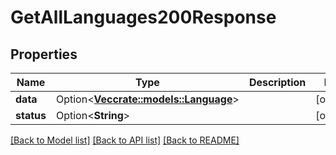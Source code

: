 # GetAllLanguages200Response

## Properties

Name | Type | Description | Notes
------------ | ------------- | ------------- | -------------
**data** | Option<[**Vec<crate::models::Language>**](Language.md)> |  | [optional]
**status** | Option<**String**> |  | [optional]

[[Back to Model list]](../README.md#documentation-for-models) [[Back to API list]](../README.md#documentation-for-api-endpoints) [[Back to README]](../README.md)


